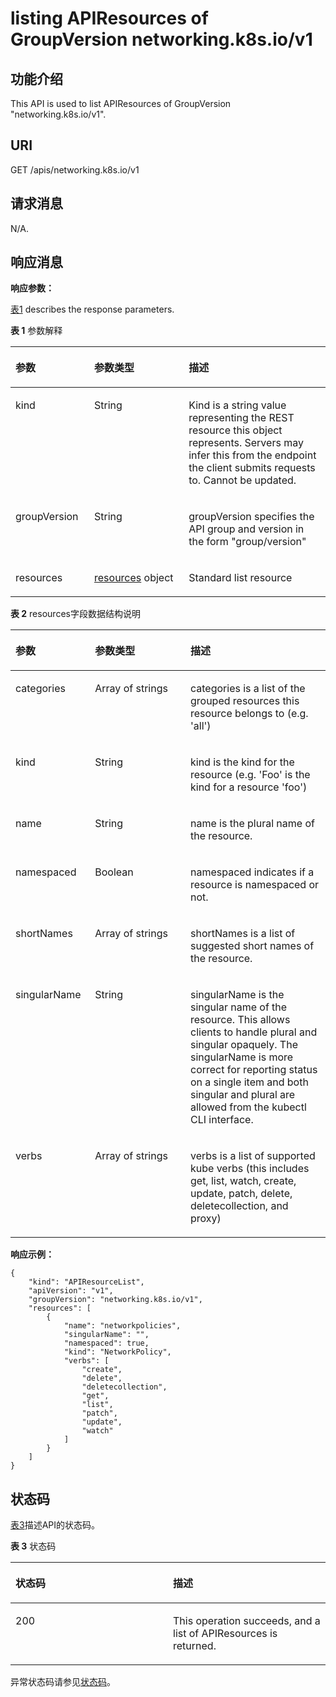 # listing APIResources of GroupVersion networking.k8s.io/v1<a name="cce_02_0198"></a>

## 功能介绍<a name="section14441351"></a>

This API is used to list APIResources of GroupVersion "networking.k8s.io/v1".

## URI<a name="section62863296"></a>

GET /apis/networking.k8s.io/v1

## 请求消息<a name="section28898760"></a>

N/A.

## 响应消息<a name="section58762255"></a>

**响应参数：**

[表1](#d0e48499)  describes the response parameters.

**表 1**  参数解释

<a name="d0e48499"></a>
<table><thead align="left"><tr id="row26591467"><th class="cellrowborder" valign="top" width="25%" id="mcps1.2.4.1.1"><p id="p6425239"><a name="p6425239"></a><a name="p6425239"></a>参数</p>
</th>
<th class="cellrowborder" valign="top" width="30%" id="mcps1.2.4.1.2"><p id="p50682384"><a name="p50682384"></a><a name="p50682384"></a>参数类型</p>
</th>
<th class="cellrowborder" valign="top" width="45%" id="mcps1.2.4.1.3"><p id="p11632445"><a name="p11632445"></a><a name="p11632445"></a>描述</p>
</th>
</tr>
</thead>
<tbody><tr id="row2704007"><td class="cellrowborder" valign="top" width="25%" headers="mcps1.2.4.1.1 "><p id="p17698005"><a name="p17698005"></a><a name="p17698005"></a>kind</p>
</td>
<td class="cellrowborder" valign="top" width="30%" headers="mcps1.2.4.1.2 "><p id="p24252304"><a name="p24252304"></a><a name="p24252304"></a>String</p>
</td>
<td class="cellrowborder" valign="top" width="45%" headers="mcps1.2.4.1.3 "><p id="p18279583"><a name="p18279583"></a><a name="p18279583"></a>Kind is a string value representing the REST resource this object represents. Servers may infer this from the endpoint the client submits requests to. Cannot be updated.</p>
</td>
</tr>
<tr id="row30298522"><td class="cellrowborder" valign="top" width="25%" headers="mcps1.2.4.1.1 "><p id="p38261187"><a name="p38261187"></a><a name="p38261187"></a>groupVersion</p>
</td>
<td class="cellrowborder" valign="top" width="30%" headers="mcps1.2.4.1.2 "><p id="p12148404"><a name="p12148404"></a><a name="p12148404"></a>String</p>
</td>
<td class="cellrowborder" valign="top" width="45%" headers="mcps1.2.4.1.3 "><p id="p44496662"><a name="p44496662"></a><a name="p44496662"></a>groupVersion specifies the API group and version in the form "group/version"</p>
</td>
</tr>
<tr id="row64925640"><td class="cellrowborder" valign="top" width="25%" headers="mcps1.2.4.1.1 "><p id="p24485526"><a name="p24485526"></a><a name="p24485526"></a>resources</p>
</td>
<td class="cellrowborder" valign="top" width="30%" headers="mcps1.2.4.1.2 "><p id="p37170600"><a name="p37170600"></a><a name="p37170600"></a><a href="#d0e48549">resources</a> object</p>
</td>
<td class="cellrowborder" valign="top" width="45%" headers="mcps1.2.4.1.3 "><p id="p52495778"><a name="p52495778"></a><a name="p52495778"></a>Standard list resource</p>
</td>
</tr>
</tbody>
</table>

**表 2**  resources字段数据结构说明

<a name="d0e48549"></a>
<table><thead align="left"><tr id="row11588023"><th class="cellrowborder" valign="top" width="25.252525252525253%" id="mcps1.2.4.1.1"><p id="p66214677"><a name="p66214677"></a><a name="p66214677"></a>参数</p>
</th>
<th class="cellrowborder" valign="top" width="30.303030303030305%" id="mcps1.2.4.1.2"><p id="p61788660"><a name="p61788660"></a><a name="p61788660"></a>参数类型</p>
</th>
<th class="cellrowborder" valign="top" width="44.44444444444445%" id="mcps1.2.4.1.3"><p id="p38825596"><a name="p38825596"></a><a name="p38825596"></a>描述</p>
</th>
</tr>
</thead>
<tbody><tr id="row57865556"><td class="cellrowborder" valign="top" width="25.252525252525253%" headers="mcps1.2.4.1.1 "><p id="p56598436"><a name="p56598436"></a><a name="p56598436"></a>categories</p>
</td>
<td class="cellrowborder" valign="top" width="30.303030303030305%" headers="mcps1.2.4.1.2 "><p id="p21070613"><a name="p21070613"></a><a name="p21070613"></a>Array of strings</p>
</td>
<td class="cellrowborder" valign="top" width="44.44444444444445%" headers="mcps1.2.4.1.3 "><p id="p28998094"><a name="p28998094"></a><a name="p28998094"></a>categories is a list of the grouped resources this resource belongs to (e.g. 'all')</p>
</td>
</tr>
<tr id="row59656262"><td class="cellrowborder" valign="top" width="25.252525252525253%" headers="mcps1.2.4.1.1 "><p id="p319039"><a name="p319039"></a><a name="p319039"></a>kind</p>
</td>
<td class="cellrowborder" valign="top" width="30.303030303030305%" headers="mcps1.2.4.1.2 "><p id="p25842197"><a name="p25842197"></a><a name="p25842197"></a>String</p>
</td>
<td class="cellrowborder" valign="top" width="44.44444444444445%" headers="mcps1.2.4.1.3 "><p id="p12843183"><a name="p12843183"></a><a name="p12843183"></a>kind is the kind for the resource (e.g. 'Foo' is the kind for a resource 'foo')</p>
</td>
</tr>
<tr id="row48479785"><td class="cellrowborder" valign="top" width="25.252525252525253%" headers="mcps1.2.4.1.1 "><p id="p34548517"><a name="p34548517"></a><a name="p34548517"></a>name</p>
</td>
<td class="cellrowborder" valign="top" width="30.303030303030305%" headers="mcps1.2.4.1.2 "><p id="p46966489"><a name="p46966489"></a><a name="p46966489"></a>String</p>
</td>
<td class="cellrowborder" valign="top" width="44.44444444444445%" headers="mcps1.2.4.1.3 "><p id="p46189294"><a name="p46189294"></a><a name="p46189294"></a>name is the plural name of the resource.</p>
</td>
</tr>
<tr id="row13050468"><td class="cellrowborder" valign="top" width="25.252525252525253%" headers="mcps1.2.4.1.1 "><p id="p50455021"><a name="p50455021"></a><a name="p50455021"></a>namespaced</p>
</td>
<td class="cellrowborder" valign="top" width="30.303030303030305%" headers="mcps1.2.4.1.2 "><p id="p60324906"><a name="p60324906"></a><a name="p60324906"></a>Boolean</p>
</td>
<td class="cellrowborder" valign="top" width="44.44444444444445%" headers="mcps1.2.4.1.3 "><p id="p54479236"><a name="p54479236"></a><a name="p54479236"></a>namespaced indicates if a resource is namespaced or not.</p>
</td>
</tr>
<tr id="row20551079"><td class="cellrowborder" valign="top" width="25.252525252525253%" headers="mcps1.2.4.1.1 "><p id="p54024694"><a name="p54024694"></a><a name="p54024694"></a>shortNames</p>
</td>
<td class="cellrowborder" valign="top" width="30.303030303030305%" headers="mcps1.2.4.1.2 "><p id="p13924118"><a name="p13924118"></a><a name="p13924118"></a>Array&nbsp;of&nbsp;strings</p>
</td>
<td class="cellrowborder" valign="top" width="44.44444444444445%" headers="mcps1.2.4.1.3 "><p id="p54111791"><a name="p54111791"></a><a name="p54111791"></a>shortNames is a list of suggested short names of the resource.</p>
</td>
</tr>
<tr id="row17244072"><td class="cellrowborder" valign="top" width="25.252525252525253%" headers="mcps1.2.4.1.1 "><p id="p54592552"><a name="p54592552"></a><a name="p54592552"></a>singularName</p>
</td>
<td class="cellrowborder" valign="top" width="30.303030303030305%" headers="mcps1.2.4.1.2 "><p id="p59920564"><a name="p59920564"></a><a name="p59920564"></a>String</p>
</td>
<td class="cellrowborder" valign="top" width="44.44444444444445%" headers="mcps1.2.4.1.3 "><p id="p21727541"><a name="p21727541"></a><a name="p21727541"></a>singularName is the singular name of the resource. This allows clients to handle plural and singular opaquely. The singularName is more correct for reporting status on a single item and both singular and plural are allowed from the kubectl CLI interface.</p>
</td>
</tr>
<tr id="row61330149"><td class="cellrowborder" valign="top" width="25.252525252525253%" headers="mcps1.2.4.1.1 "><p id="p1686192"><a name="p1686192"></a><a name="p1686192"></a>verbs</p>
</td>
<td class="cellrowborder" valign="top" width="30.303030303030305%" headers="mcps1.2.4.1.2 "><p id="p2363876"><a name="p2363876"></a><a name="p2363876"></a>Array&nbsp;of&nbsp;strings</p>
</td>
<td class="cellrowborder" valign="top" width="44.44444444444445%" headers="mcps1.2.4.1.3 "><p id="p57256231"><a name="p57256231"></a><a name="p57256231"></a>verbs is a list of supported kube verbs (this includes get, list, watch, create, update, patch, delete, deletecollection, and proxy)</p>
</td>
</tr>
</tbody>
</table>

**响应示例：**

```
{
    "kind": "APIResourceList",
    "apiVersion": "v1",
    "groupVersion": "networking.k8s.io/v1",
    "resources": [
        {
            "name": "networkpolicies",
            "singularName": "",
            "namespaced": true,
            "kind": "NetworkPolicy",
            "verbs": [
                "create",
                "delete",
                "deletecollection",
                "get",
                "list",
                "patch",
                "update",
                "watch"
            ]
        }
    ]
}
```

## 状态码<a name="section59098255"></a>

[表3](#d0e48650)描述API的状态码。

**表 3**  状态码

<a name="d0e48650"></a>
<table><thead align="left"><tr id="row57543781"><th class="cellrowborder" valign="top" width="50%" id="mcps1.2.3.1.1"><p id="p30534705"><a name="p30534705"></a><a name="p30534705"></a>状态码</p>
</th>
<th class="cellrowborder" valign="top" width="50%" id="mcps1.2.3.1.2"><p id="p57392074"><a name="p57392074"></a><a name="p57392074"></a>描述</p>
</th>
</tr>
</thead>
<tbody><tr id="row18246423"><td class="cellrowborder" valign="top" width="50%" headers="mcps1.2.3.1.1 "><p id="p1565313"><a name="p1565313"></a><a name="p1565313"></a>200</p>
</td>
<td class="cellrowborder" valign="top" width="50%" headers="mcps1.2.3.1.2 "><p id="p59681519"><a name="p59681519"></a><a name="p59681519"></a>This operation succeeds, and a list of APIResources is returned.</p>
</td>
</tr>
</tbody>
</table>

异常状态码请参见[状态码](状态码.md)。

